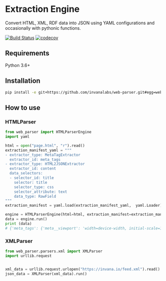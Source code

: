 # Extraction Engine

Convert HTML, XML, RDF data into JSON using YAML configurations and occasionally with pythonic functions.


[![Build Status](https://travis-ci.org/invanalabs/web-parser.svg?branch=master)](https://travis-ci.org/invanalabs/web-parser)
[![codecov](https://codecov.io/gh/invanalabs/web-parser/branch/master/graph/badge.svg)](https://codecov.io/gh/invanalabs/web-parser)

## Requirements

Python 3.6+


## Installation
```bash
pip install -e git+https://github.com/invanalabs/web-parser.git#egg=web_parser
```

## How to use

### HTMLParser
```python
from web_parser import HTMLParserEngine
import yaml

html = open("page.html", "r").read()
extraction_manifest_yaml = """
- extractor_type: MetaTagExtractor
  extractor_id: meta_tags
- extractor_type: HTML2JSONExtractor
  extractor_id: content
  data_selectors:
  - selector_id: title
    selector: title
    selector_type: css
    selector_attribute: text
    data_type: RawField
"""
extraction_manifest = yaml.load(extraction_manifest_yaml,  yaml.Loader)

engine = HTMLParserEngine(html=html, extraction_manifest=extraction_manifest)
data = engine.run()
print (data)
# {'meta_tags': {'meta__viewport': 'width=device-width, initial-scale=1', 'meta__google-site-verification': 'svzjE4Ll9L_SzXgYKt2YtOz6X6lYtCO0UrPDR0ZiRcM', 'title': 'Invana Knowledge Platform'}, 'content': {'title': 'Invana Knowledge Platform'}} 

```

### XMLParser

```python
from web_parser.parsers.xml import XMLParser
import urllib.request


xml_data = urllib.request.urlopen("https://invana.io/feed.xml").read()
json_data = XMLParser(xml_data).run()

```